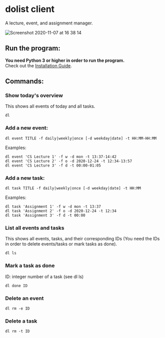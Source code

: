 # dolist client

A lecture, event, and assignment manager.

![Screenshot 2020-11-07 at 16 38 14](https://user-images.githubusercontent.com/25117793/98445362-b172fe80-2117-11eb-8a59-952643a5c2f4.png)

## Run the program:

**You need Python 3 or higher in order to run the program.** \
Check out the [Installation Guide](/INSTALL.md).

## Commands:

### Show today's overview
This shows all events of today and all tasks.
```
dl
```
### Add a new event:
```
dl event TITLE -f daily|weekly|once [-d weekday|date] -t HH:MM-HH:MM
```
Examples:
```
dl event 'CS Lecture 1' -f w -d mon -t 13:37-14:42
dl event 'CS Lecture 2' -f o -d 2020-12-24 -t 12:34-13:57
dl event 'CS Lecture 3' -f d -t 00:00-01:05
```
### Add a new task:
```
dl task TITLE -f daily|weekly|once [-d weekday|date] -t HH:MM
```
Examples:
```
dl task 'Assignment 1' -f w -d mon -t 13:37
dl task 'Assignment 2' -f o -d 2020-12-24 -t 12:34
dl task 'Assignment 3' -f d -t 00:00
```
### List all events and tasks
This shows all events, tasks, and their corresponding IDs (You need the IDs in order to delete events/tasks or mark tasks as done).
```
dl ls
```
### Mark a task as done
ID: integer number of a task (see dl ls)
```
dl done ID
```
### Delete an event
```
dl rm -e ID
```
### Delete a task
```
dl rm -t ID
```
